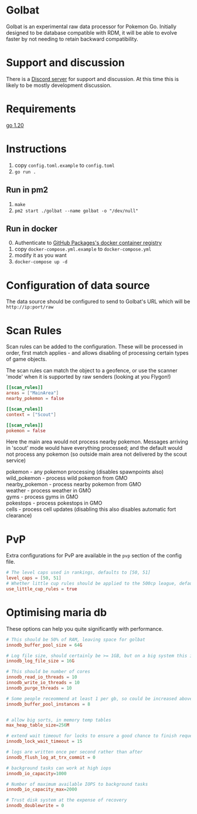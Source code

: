 # Golbat

Golbat is an experimental raw data processor for Pokemon Go.
Initially designed to be database compatible with RDM, it will
be able to evolve faster by not needing to retain backward
compatibility.

# Support and discussion

There is a [Discord server](https://discord.gg/Vjze47qchG) for support and discussion.
At this time this is likely to be mostly development discussion.

# Requirements

[go 1.20](https://go.dev/doc/install)

# Instructions

1. copy `config.toml.example` to `config.toml`
2. `go run .`

## Run in pm2

1. `make` 
2. `pm2 start ./golbat --name golbat -o "/dev/null"`

## Run in docker

0. Authenticate to [GitHub Packages's docker container registry](https://docs.github.com/en/packages/working-with-a-github-packages-registry/working-with-the-container-registry)
1. copy `docker-compose.yml.example` to `docker-compose.yml`
2. modify it as you want
3. `docker-compose up -d`

# Configuration of data source

The data source should be configured to send to Golbat's 
URL which will be `http://ip:port/raw`

# Scan Rules

Scan rules can be added to the configuration. These will be processed in order, first match applies - and allows disabling of processing certain types of game objects.

The scan rules can match the object to a geofence, or use the scanner 'mode' when it is supported by raw senders (looking at you Flygon!)

```toml
[[scan_rules]]
areas = ["MainArea"]
nearby_pokemon = false

[[scan_rules]]
context = ["Scout"]

[[scan_rules]]
pokemon = false
```

Here the main area would not process nearby pokemon. Messages arriving in 'scout' mode would have everything processed; and the default would not process any pokemon (so outside main area not delivered by the scout service)

pokemon - any pokemon processing (disables spawnpoints also)  
wild_pokemon - process wild pokemon from GMO  
nearby_pokemon - process nearby pokemon from GMO  
weather - process weather in GMO  
gyms - process gyms in GMO  
pokestops - process pokestops in GMO  
cells - process cell updates (disabling this also disables automatic fort clearance)

# PvP
Extra configurations for PvP are available in the `pvp` section of the config file.

```toml
# The level caps used in rankings, defaults to [50, 51]
level_caps = [50, 51]
# Whether little cup rules should be applied to the 500cp league, default to true
use_little_cup_rules = true
```

# Optimising maria db

These options can help you quite significantly with performance.

```toml
# This should be 50% of RAM, leaving space for golbat
innodb_buffer_pool_size = 64G

# Log file size, should certainly be >= 1GB, but on a big system this is more appropriate
innodb_log_file_size = 16G

# This should be number of cores
innodb_read_io_threads = 10
innodb_write_io_threads = 10
innodb_purge_threads = 10

# Some people receommend at least 1 per gb, so could be increased above
innodb_buffer_pool_instances = 8


# allow big sorts, in memory temp tables
max_heap_table_size=256M

# extend wait timeout for locks to ensure a good chance to finish requests
innodb_lock_wait_timeout = 15

# logs are written once per second rather than after
innodb_flush_log_at_trx_commit = 0

# background tasks can work at high iops
innodb_io_capacity=1000

# Number of maximum available IOPS to background tasks
innodb_io_capacity_max=2000

# Trust disk system at the expense of recovery
innodb_doublewrite = 0
```
